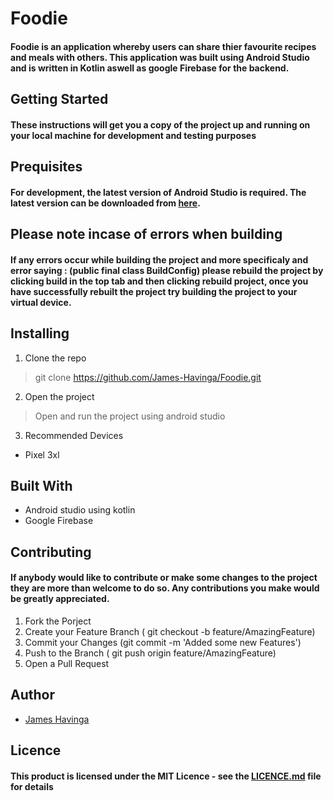 # Foodie
#### Foodie is an application whereby users can share thier favourite recipes and meals with others. This application was built using Android Studio and is written in Kotlin aswell as google Firebase for the backend.


## Getting Started
#### These instructions will get you a copy of the project up and running on your local machine for development and testing purposes

## Prequisites
#### For development, the latest version of Android Studio is required. The latest version can be downloaded from [here](https://developer.android.com/studio).

## Please note incase of errors when building
#### If any errors occur while building the project and more specificaly and error saying : (public final class BuildConfig) please rebuild the project by clicking build in the top tab and then clicking rebuild project, once you have successfully rebuilt the project try building the project to your virtual device.

## Installing 
1. Clone the repo
> git clone https://github.com/James-Havinga/Foodie.git

2. Open the project
> Open and run the project using android studio

3. Recommended Devices 
* Pixel 3xl

## Built With
* Android studio using kotlin
* Google Firebase

## Contributing 
#### If anybody would like to contribute or make some changes to the project they are more than welcome to do so. Any contributions you make would be greatly appreciated.

1. Fork the Porject
2. Create your Feature Branch ( git checkout -b feature/AmazingFeature)
3. Commit your Changes (git commit -m 'Added some new Features')
4. Push to the Branch ( git push origin feature/AmazingFeature)
5. Open a Pull Request

## Author

* [James Havinga](https://github.com/James-Havinga)

## Licence
#### This product is licensed under the MIT Licence - see the [LICENCE.md](https://github.com/James-Havinga/Dragonite/pull/1/commits/e211e30e9809e9422e0149128e9c22899b4b49c6) file for details
